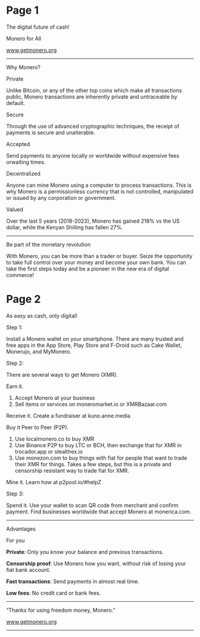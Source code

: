 # Page 1

The digital future of cash!

Monero for All

www.getmonero.org

---

Why Monero?

Private

Unlike Bitcoin, or any of the other top coins which make all transactions public, Monero transactions are inherently private and untraceable by default.

Secure

Through the use of advanced cryptographic techniques, the receipt of payments is secure and unalterable.

Accepted

Send payments to anyone locally or worldwide without expensive fees orwaiting times.

Decentralized

Anyone can mine Monero using a computer to process transactions. This is why Monero is a permissionless currency that is not controlled, manipulated or issued by any corporation or government.

Valued

Over the last 5 years (2018-2023), Monero has gained 218% vs the US dollar, while the Kenyan Shilling has fallen 27%.

---

Be part of the monetary revolution

With Monero, you can be more than a trader or buyer. Seize the opportunity to take full control over your money and become your own bank. You can take the first steps today and be a pioneer in the new era of digital commerce!

# Page 2

As easy as cash, only digital!

Step 1:

Install a Monero wallet on your smartphone. There are many trusted and free apps in the App Store, Play Store and F-Droid such as Cake Wallet, Monerujo, and MyMonero.

Step 2: 

There are several ways to get Monero (XMR).

Earn it.
1) Accept Monero at your business
2) Sell items or services on moneromarket.io 
   or XMRBazaar.com

Receive it. Create a fundraiser at kuno.anne.media
	
Buy it Peer to Peer (P2P).
1) Use localmonero.co to buy XMR
2) Use Binance P2P to buy LTC or BCH, then exchange that for XMR in trocador.app or stealthex.io
3) Use monezon.com to buy things with fiat for people that want to trade their XMR for things. Takes a few steps, but this is a private and censorship resistant way to trade fiat for XMR.
   
Mine it. Learn how at p2pool.io/#helpZ

Step 3: 

Spend it. Use your wallet to scan QR code from merchant and confirm payment. Find businesses worldwide that accept Monero at monerica.com.

---

Advantages

For you

**Private**: Only you know your balance and previous transactions.

**Censorship proof**: Use Monero how you want, without risk of losing your fiat bank account.

**Fast transactions**: Send payments in almost real time.

**Low fees**: No credit card or bank fees.

---

“Thanks for using freedom money, Monero.”

www.getmonero.org

---
